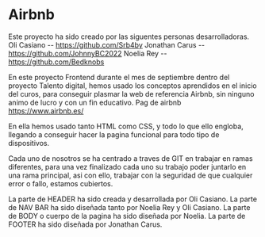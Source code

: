 # Airbnb

Este proyecto ha sido creado por las siguentes personas desarrolladoras.
Oli Casiano -- https://github.com/Srb4by
Jonathan Carus -- https://github.com/JohnnyBC2022
Noelia Rey -- https://github.com/Bedknobs

En este proyecto Frontend durante el mes de septiembre dentro del proyecto Talento digital, hemos usado los conceptos aprendidos en el inicio del curos, para conseguir plasmar la web de referencia Airbnb, sin ninguno animo de lucro y con un fin educativo.
Pag de airbnb https://www.airbnb.es/

En ella hemos usado tanto HTML como CSS, y todo lo que ello engloba, llegando a conseguir hacer la pagina funcional para todo tipo de dispositivos.

Cada uno de nosotros se ha centrado a traves de GIT en trabajar en ramas diferentes, para una vez finalizado cada uno su trabajo poder juntarlo en una rama principal, asi con ello, trabajar con la seguridad de que cualquier error o fallo, estamos cubiertos.

La parte de HEADER ha sido creada y desarrollada por Oli Casiano.
La parte de NAV BAR ha sido diseñada tanto por Noelia Rey y Oli Casiano.
La parte de BODY o cuerpo de la pagina ha sido diseñada por Noelia.
La parte de FOOTER ha sido diseñada por Jonathan Carus.

